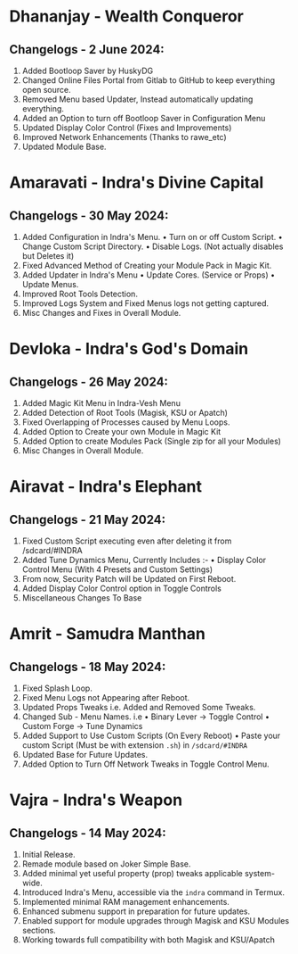 # Dhananjay - Wealth Conqueror
## Changelogs - 2 June 2024:
1. Added Bootloop Saver by HuskyDG
2. Changed Online Files Portal from Gitlab to GitHub to keep everything open source. 
3. Removed Menu based Updater, Instead automatically updating everything.
4. Added an Option to turn off Bootloop Saver in Configuration Menu 
5. Updated Display Color Control (Fixes and Improvements) 
6. Improved Network Enhancements (Thanks to rawe_etc)
7. Updated Module Base.

# Amaravati - Indra's Divine Capital
## Changelogs - 30 May 2024:
1. Added Configuration in Indra's Menu.
 • Turn on or off Custom Script.
 • Change Custom Script Directory.
 • Disable Logs. (Not actually disables but Deletes it)
2. Fixed Advanced Method of Creating your Module Pack in Magic Kit.
3. Added Updater in Indra's Menu
 • Update Cores. (Service or Props)
 • Update Menus.
4. Improved Root Tools Detection.
5. Improved Logs System and Fixed Menus logs not getting captured.
6. Misc Changes and Fixes in Overall Module.

# Devloka - Indra's God's Domain
## Changelogs - 26 May 2024:
1. Added Magic Kit Menu in Indra-Vesh Menu
2. Added Detection of Root Tools (Magisk, KSU or Apatch)
3. Fixed Overlapping of Processes caused by Menu Loops.
4. Added Option to Create your own Module in Magic Kit 
5. Added Option to create Modules Pack (Single zip for all your Modules)
6. Misc Changes in Overall Module.

# Airavat - Indra's Elephant
## Changelogs - 21 May 2024:
1. Fixed Custom Script executing even after deleting it from /sdcard/#INDRA
2. Added Tune Dynamics Menu, Currently Includes :-
 • Display Color Control Menu (With 4 Presets and Custom Settings)
3. From now, Security Patch will be Updated on First Reboot.
4. Added Display Color Control option in Toggle Controls
5. Miscellaneous Changes To Base

# Amrit - Samudra Manthan 
## Changelogs - 18 May 2024:
1. Fixed Splash Loop.
2. Fixed Menu Logs not Appearing after Reboot.
3. Updated Props Tweaks i.e. Added and Removed Some Tweaks.
4. Changed Sub - Menu Names. i.e
 • Binary Lever -> Toggle Control
 • Custom Forge -> Tune Dynamics
5. Added Support to Use Custom Scripts (On Every Reboot)
 • Paste your custom Script (Must be with extension ```.sh```) in ```/sdcard/#INDRA```
6. Updated Base for Future Updates.
7. Added Option to Turn Off Network Tweaks in Toggle Control Menu.

# Vajra - Indra's Weapon 
## Changelogs - 14 May 2024:
1. Initial Release.
2. Remade module based on Joker Simple Base.
3. Added minimal yet useful property (prop) tweaks applicable system-wide.
4. Introduced Indra's Menu, accessible via the ```indra``` command in Termux.
5. Implemented minimal RAM management enhancements.
6. Enhanced submenu support in preparation for future updates.
7. Enabled support for module upgrades through Magisk and KSU Modules sections.
8. Working towards full compatibility with both Magisk and KSU/Apatch

